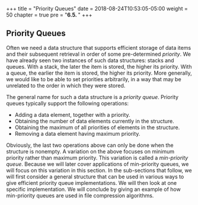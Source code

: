 +++
title = "Priority Queues"
date = 2018-08-24T10:53:05-05:00
weight = 50
chapter = true
pre = "<b>6.5. </b>"
+++

## Priority Queues

Often we need a data structure that supports efficient storage of data items and their subsequent retrieval in order of some pre-determined _priority_.  We have already seen two instances of such data structures: stacks and queues.  With a stack, the later the item is stored, the higher its priority. With a queue, the earlier the item is stored, the higher its
priority.  More generally, we would like to be able to set priorities arbitrarily, in a way that may be unrelated to the order in which they were stored.

The general name for such a data structure is a _priority queue_.  Priority queues typically  support the following operations:

* Adding a data element, together with a priority. 
* Obtaining the number of data elements currently in the structure.
* Obtaining the maximum of all priorities of elements in the structure.
* Removing a data element having maximum priority.

Obviously, the last two operations above can only be done when the structure is nonempty.  A variation on the above focuses on minimum priority rather than maximum priority.  This variation is called a _min-priority queue_.  Because we will later cover applications of min-priority queues, we will focus on this variation in this section.  In the sub-sections that follow, we will first consider a general structure that can be used in various ways to give efficient priority queue implementations.  We will then look at one specific implementation.  We will conclude by giving an example of how min-priority queues are used in file compression algorithms.
